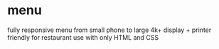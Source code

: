 # menu
fully responsive menu from small phone to large 4k+ display + printer friendly for restaurant use with only HTML and CSS
